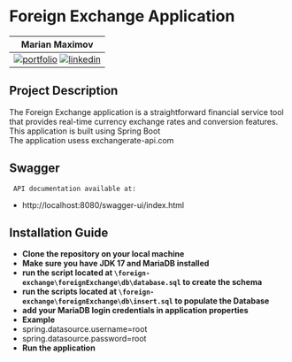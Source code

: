 # Foreign Exchange Application
| **Marian Maximov**                                                                                                                                                                                                                                                                                 
|---------------------------------------------------------------------------------------------------------------------------------------------------------------------------------------------------------------------------------------------------------------------------------------------------|
| [![portfolio](https://img.shields.io/badge/github-000?style=for-the-badge&logo=ko-fi&logoColor=white)](https://github.com/marianmgm) [![linkedin](https://img.shields.io/badge/linkedin-0A66C2?style=for-the-badge&logo=linkedin&logoColor=white)](https://www.linkedin.com/in/marian-maximov-6070662b1) |
## Project Description
The Foreign Exchange application is a straightforward financial service tool that provides real-time currency exchange rates and conversion features. 
<br>
This application is built using Spring Boot
<br>
The application usess exchangerate-api.com

## Swagger
     API documentation available at:
- http://localhost:8080/swagger-ui/index.html

## Installation Guide

- **Clone the repository on your local machine**
- **Make sure you have JDK 17 and MariaDB installed**
-  **run the script located at `\foreign-exchange\foreignExchange\db\database.sql` to create the schema**
-  **run the scripts located at `\foreign-exchange\foreignExchange\db\insert.sql` to populate
   the Database**
- **add your MariaDB login credentials in application properties**
- **Example**
- spring.datasource.username=root
- spring.datasource.password=root   
- **Run the application**

